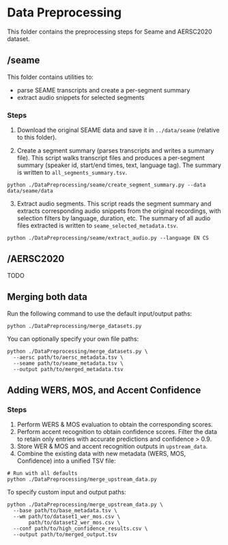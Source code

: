# Data Preprocessing
This folder contains the preprocessing steps for Seame and AERSC2020 dataset.

## /seame
This folder contains utilities to:
- parse SEAME transcripts and create a per-segment summary
- extract audio snippets for selected segments

### Steps
1. Download the original SEAME data and save it in `../data/seame` (relative to this folder).

2. Create a segment summary (parses transcripts and writes a summary file). This script walks transcript files and produces a per-segment summary (speaker id, start/end times, text, language tag). The summary is written to `all_segments_summary.tsv`.
```
python ./DataPreprocessing/seame/create_segment_summary.py --data data/seame/data
```

3. Extract audio segments. This script reads the segment summary and extracts corresponding audio snippets from the original recordings, with selection filters by language, duration, etc. The summary of all audio files extracted is written to `seame_selected_metadata.tsv`.

```
python ./DataPreprocessing/seame/extract_audio.py --language EN CS
```
## /AERSC2020
TODO

## Merging both data
Run the following command to use the default input/output paths:
```
python ./DataPreprocessing/merge_datasets.py
```
You can optionally specify your own file paths:
```
python ./DataPreprocessing/merge_datasets.py \
  --aersc path/to/aersc_metadata.tsv \
  --seame path/to/seame_metadata.tsv \
  --output path/to/merged_metadata.tsv
```

## Adding WERS, MOS, and Accent Confidence
### Steps
1. Perform WERS & MOS evaluation to obtain the corresponding scores.  
2. Perform accent recognition to obtain confidence scores. Filter the data to retain only entries with accurate predictions and confidence > 0.9.  
3. Store WER & MOS and accent recognition outputs in ``upstream_data``.
4. Combine the existing data with new metadata (WERS, MOS, Confidence) into a unified TSV file:
```
# Run with all defaults
python ./DataPreprocessing/merge_upstream_data.py
```
To specify custom input and output paths:
```
python ./DataPreprocessing/merge_upstream_data.py \
  --base path/to/base_metadata.tsv \
  --wm path/to/dataset1_wer_mos.csv \
       path/to/dataset2_wer_mos.csv \
  --conf path/to/high_confidence_results.csv \
  --output path/to/merged_output.tsv
```